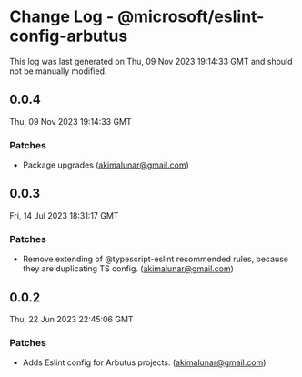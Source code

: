 # Change Log - @microsoft/eslint-config-arbutus

This log was last generated on Thu, 09 Nov 2023 19:14:33 GMT and should not be manually modified.

<!-- Start content -->

## 0.0.4

Thu, 09 Nov 2023 19:14:33 GMT

### Patches

- Package upgrades (akimalunar@gmail.com)

## 0.0.3

Fri, 14 Jul 2023 18:31:17 GMT

### Patches

- Remove extending of @typescript-eslint recommended rules, because they are duplicating TS config. (akimalunar@gmail.com)

## 0.0.2

Thu, 22 Jun 2023 22:45:06 GMT

### Patches

- Adds Eslint config for Arbutus projects. (akimalunar@gmail.com)
